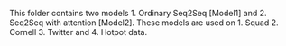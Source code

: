This folder contains two models 1. Ordinary Seq2Seq [Model1] and 2. Seq2Seq with attention [Model2]. These models are used on 1. Squad 2. Cornell 3. Twitter and 4. Hotpot data.
